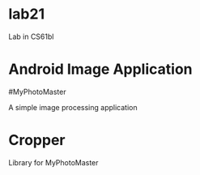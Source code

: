 # lab21

Lab in CS61bl


# Android Image Application

#MyPhotoMaster

A simple image processing application


# Cropper

Library for MyPhotoMaster

